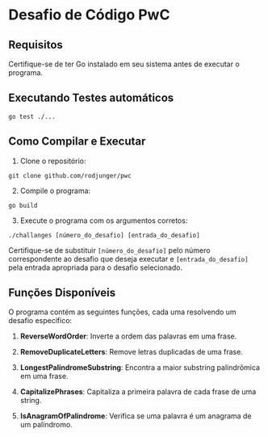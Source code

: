 # Desafio de Código PwC

## Requisitos

Certifique-se de ter Go instalado em seu sistema antes de executar o programa.

## Executando Testes automáticos

```shell
go test ./...
```

## Como Compilar e Executar

1. Clone o repositório:

```shell
git clone github.com/rodjunger/pwc
```

2. Compile o programa:

```shell
go build
```

3. Execute o programa com os argumentos corretos:

```shell
./challanges [número_do_desafio] [entrada_do_desafio]
```

Certifique-se de substituir `[número_do_desafio]` pelo número correspondente ao desafio que deseja executar e `[entrada_do_desafio]` pela entrada apropriada para o desafio selecionado.

## Funções Disponíveis

O programa contém as seguintes funções, cada uma resolvendo um desafio específico:

1. **ReverseWordOrder**: Inverte a ordem das palavras em uma frase.

2. **RemoveDuplicateLetters**: Remove letras duplicadas de uma frase.

3. **LongestPalindromeSubstring**: Encontra a maior substring palindrômica em uma frase.

4. **CapitalizePhrases**: Capitaliza a primeira palavra de cada frase de uma string.

5. **IsAnagramOfPalindrome**: Verifica se uma palavra é um anagrama de um palíndromo.
